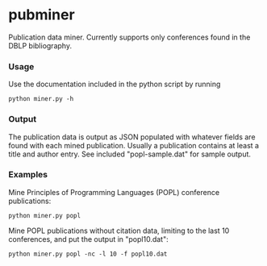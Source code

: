 pubminer
========

Publication data miner.  Currently supports only conferences found in the DBLP bibliography.

### Usage

Use the documentation included in the python script by running

``` python miner.py -h ```

### Output

The publication data is output as JSON populated with whatever fields are found with each mined publication.  Usually a publication contains at least a title and author entry.  See included "popl-sample.dat" for sample output.

### Examples

Mine Principles of Programming Languages (POPL) conference publications:

``` python miner.py popl ```

Mine POPL publications without citation data, limiting to the last 10 conferences, and put the output in "popl10.dat":

``` python miner.py popl -nc -l 10 -f popl10.dat ```
